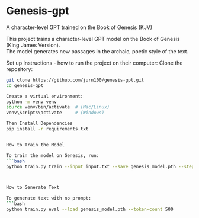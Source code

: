 # Genesis-gpt
A character-level GPT trained on the Book of Genesis (KJV)

This project trains a character-level GPT model on the Book of Genesis (King James Version).  
The model generates new passages in the archaic, poetic style of the text.

Set up Instructions - how to run the project on their computer:
Clone the repository:
   ```bash
   git clone https://github.com/jurn100/genesis-gpt.git
   cd genesis-gpt

Create a virtual environment:
python -m venv venv
source venv/bin/activate  # (Mac/Linux)
venv\Scripts\activate     # (Windows)

Then Install Dependencies
pip install -r requirements.txt


How to Train the Model  

To train the model on Genesis, run:
```bash
python train.py train --input input.txt --save genesis_model.pth --steps 5000 --context-size 256 --batch-size 64 --n-embd 384 --n-head 6 --n-layer 6 --dropout 0.2 --lr 3e-4



How to Generate Text

To generate text with no prompt:
```bash
python train.py eval --load genesis_model.pth --token-count 500




